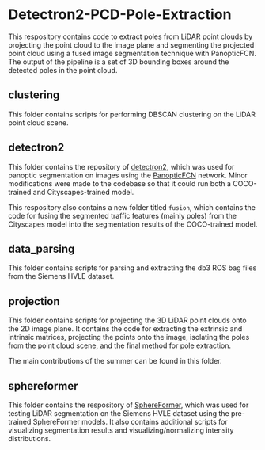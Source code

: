 # Detectron2-PCD-Pole-Extraction
This respository contains code to extract poles from LiDAR point clouds by projecting the point cloud to the image plane and segmenting the projected point cloud using a fused image segmentation technique with PanopticFCN. The output of the pipeline is a set of 3D bounding boxes around the detected poles in the point cloud.

## clustering
This folder contains scripts for performing DBSCAN clustering on the LiDAR point cloud scene.

## detectron2
This folder contains the repository of [detectron2](https://github.com/facebookresearch/detectron2), which was used for panoptic segmentation on images using the [PanopticFCN](https://github.com/dvlab-research/PanopticFCN) network. Minor modifications were made to the codebase so that it could run both a COCO-trained and Cityscapes-trained model.

This respository also contains a new folder titled `fusion`, which contains the code for fusing the segmented traffic features (mainly poles) from the Cityscapes model into the segmentation results of the COCO-trained model.

## data_parsing
This folder contains scripts for parsing and extracting the db3 ROS bag files from the Siemens HVLE dataset.

## projection
This folder contains scripts for projecting the 3D LiDAR point clouds onto the 2D image plane. It contains the code for extracting the extrinsic and intrinsic matrices, projecting the points onto the image, isolating the poles from the point cloud scene, and the final method for pole extraction.

The main contributions of the summer can be found in this folder.

## sphereformer
This folder contains the respository of [SphereFormer](https://github.com/dvlab-research/SphereFormer), which was used for testing LiDAR segmentation on the Siemens HVLE dataset using the pre-trained SphereFormer models. It also contains additional scripts for visualizing segmentation results and visualizing/normalizing intensity distributions.
